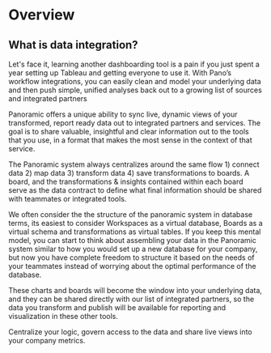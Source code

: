 # Overview

## What is data integration?

Let's face it, learning another dashboarding tool is a pain if you just spent a year setting up Tableau and getting everyone to use it. With Pano’s workflow integrations, you can easily clean and model your underlying data and then push simple, unified analyses back out to a growing list of sources and integrated partners

Panoramic offers a unique ability to sync live, dynamic views of your transformed, report ready data out to integrated partners and services. The goal is to share valuable, insightful and clear information out to the tools that you use, in a format that makes the most sense in the context of that service. 

The Panoramic system always centralizes around the same flow 1\) connect data 2\) map data 3\) transform data 4\) save transformations to boards. A board, and the transformations & insights contained within each board serve as the data contract to define what final information should be shared with teammates or integrated tools. 

We often consider the the structure of the panoramic system in database terms, its easiest to consider Workspaces as a virtual database, Boards as a virtual schema and transformations as virtual tables. If you keep this mental model, you can start to think about assembling your data in the Panoramic system similar to how you would set up a new database for your company, but now you have complete freedom to structure it based on the needs of your teammates instead of worrying about the optimal performance of the database. 

These charts and boards will become the window into your underlying data, and they can be shared directly with our list of integrated partners, so the data you transform and publish will be available for reporting and visualization in these other tools. 

Centralize your logic, govern access to the data and share live views into your company metrics.

